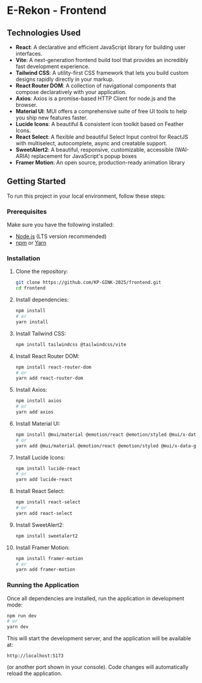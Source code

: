 # E-Rekon - Frontend

## Technologies Used

- **React**: A declarative and efficient JavaScript library for building user interfaces.
- **Vite**: A next-generation frontend build tool that provides an incredibly fast development experience.
- **Tailwind CSS**: A utility-first CSS framework that lets you build custom designs rapidly directly in your markup.
- **React Router DOM**: A collection of navigational components that compose declaratively with your application.
- **Axios**: Axios is a promise-based HTTP Client for node.js and the browser.
- **Material UI**: MUI offers a comprehensive suite of free UI tools to help you ship new features faster.
- **Lucide Icons**: A beautiful & consistent icon toolkit based on Feather Icons.
- **React Select**: A flexible and beautiful Select Input control for ReactJS with multiselect, autocomplete, async and creatable support.
- **SweetAlert2**: A beautiful, responsive, customizable, accessible (WAI-ARIA) replacement for JavaScript's popup boxes
- **Framer Motion**: An open source, production-ready animation library

## Getting Started

To run this project in your local environment, follow these steps:

### Prerequisites

Make sure you have the following installed:

- [Node.js](https://nodejs.org/) (LTS version recommended)
- [npm](https://www.npmjs.com/) or [Yarn](https://yarnpkg.com/)

### Installation

1. Clone the repository:

   ```bash
   git clone https://github.com/KP-GINK-2025/frontend.git
   cd frontend
   ```

2. Install dependencies:

   ```bash
   npm install
   # or
   yarn install
   ```

3. Install Tailwind CSS:

   ```bash
   npm install tailwindcss @tailwindcss/vite
   ```

4. Install React Router DOM:

   ```bash
   npm install react-router-dom
   # or
   yarn add react-router-dom
   ```

5. Install Axios:

   ```bash
   npm install axios
   # or
   yarn add axios
   ```

6. Install Material UI:

   ```bash
   npm install @mui/material @emotion/react @emotion/styled @mui/x-data-grid
   # or
   yarn add @mui/material @emotion/react @emotion/styled @mui/x-data-grid
   ```

7. Install Lucide Icons:

   ```bash
   npm install lucide-react
   # or
   yarn add lucide-react
   ```

8. Install React Select:

   ```bash
   npm install react-select
   # or
   yarn add react-select
   ```

9. Install SweetAlert2:

   ```bash
   npm install sweetalert2
   ```

10. Install Framer Motion:

    ```bash
    npm install framer-motion
    # or
    yarn add framer-motion
    ```

### Running the Application

Once all dependencies are installed, run the application in development mode:

```bash
npm run dev
# or
yarn dev
```

This will start the development server, and the application will be available at:

```
http://localhost:5173
```

(or another port shown in your console). Code changes will automatically reload the application.
